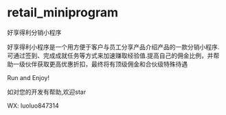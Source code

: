 # retail_miniprogram
好享得利分销小程序

好享得利小程序是一个用方便于客户与员工分享产品介绍产品的一款分销小程序.可通过签到、完成成就任务等方式来加速赚取经验值.提高自己的佣金比例，并帮助一级伙伴获取更高优惠折扣，最终将有顶级佣金和合伙级特殊待遇

Run and Enjoy!

如对您的开发有帮助,欢迎star

WX: luoluo847314
